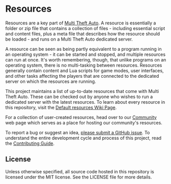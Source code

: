 # Resources

Resources are a key part of [Multi Theft Auto](https://github.com/multitheftauto). A resource is essentially a folder or zip file that contains a collection of files - including essential script and content files, plus a meta file that describes how the resource should be loaded - and runs on a Multi Theft Auto dedicated server.

A resource can be seen as being partly equivalent to a program running in an operating system - it can be started and stopped, and multiple resources can run at once. It's worth remembering, though, that unlike programs on an operating system, there is no multi-tasking between resources. Resources generally contain content and Lua scripts for game modes, user interfaces, and other tasks affecting the players that are connected to the dedicated server on which the resources are running.

This project maintains a list of up-to-date resources that come with Multi Theft Auto. These can be checked out by anyone who wishes to run a dedicated server with the latest resources. To learn about every resource in this repository, visit the [Default resources Wiki Page](https://wiki.multitheftauto.com/wiki/Default_resources).

For a collection of user-created resources, head over to our [Community](https://community.multitheftauto.com) web page which serves as a place for hosting our community's resources.

To report a bug or suggest an idea, [please submit a GitHub issue](https://github.com/multitheftauto/mtasa-resources/issues/new/choose). To understand the entire development cycle and process of this project, read the [Contributing Guide](https://github.com/multitheftauto/mtasa-docs/blob/main/mtasa-resources/CONTRIBUTING.md).

## License

Unless otherwise specified, all source code hosted in this repository is licensed under the MIT license. See the LICENSE file for more details.
